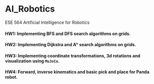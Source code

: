 # AI_Robotics
ESE 564 Artificial Intelligence for Robotics

#### HW1: Implementing BFS and DFS search algorithms on grids.
#### HW2: Implementing Dijkstra and A* search algorithms on grids.
#### HW3: Implementing coordinate transformations, 3d rotations and visualization using `MuJoCo`.
#### HW4: Forward, inverse kinematics and basic pick and place for Panda robot.
